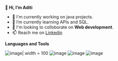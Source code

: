 **👋 Hi, I’m Aditi**

- 🔭 I'm currently working on java projects.
- 🌱 I’m currently learning APIs and SQL.
- 👯 I'm looking to colloborate on **Web development**.
- 📫 Reach me on [Linkedin](https://www.linkedin.com/feed/)

**Languages and Tools**

![image](https://user-images.githubusercontent.com/87319921/131159583-60be0f3d-d25f-463f-a632-75f8f37417d1.png )| width = 100
![image](https://user-images.githubusercontent.com/87319921/131159603-6c06944c-b757-4475-b702-f24b44a12f32.png)
![image](https://user-images.githubusercontent.com/87319921/131159622-703987cf-80fc-4342-a74b-0cb957a2d58b.png)
![image](https://user-images.githubusercontent.com/87319921/131159643-94b3b26a-0c70-4416-b839-596214831e2a.png)

<!---
AditiGoyal05/AditiGoyal05 is a ✨ special ✨ repository because its `README.md` (this file) appears on your GitHub profile.
You can click the Preview link to take a look at your changes.
--->
